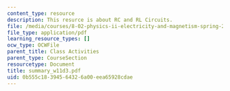 ```yaml
---
content_type: resource
description: This resurce is about RC and RL Circuits.
file: /media/courses/8-02-physics-ii-electricity-and-magnetism-spring-2007/0b555c18394564326a00eea65928cdae_summary_w11d3.pdf
file_type: application/pdf
learning_resource_types: []
ocw_type: OCWFile
parent_title: Class Activities
parent_type: CourseSection
resourcetype: Document
title: summary_w11d3.pdf
uid: 0b555c18-3945-6432-6a00-eea65928cdae
---
```

